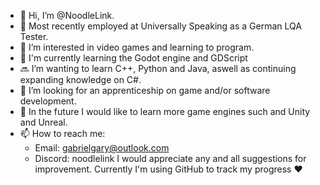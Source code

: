 - 👋 Hi, I’m @NoodleLink.
- 🥨 Most recently employed at Universally Speaking as a German LQA Tester.
- 👀 I’m interested in video games and learning to program.
- 🌱 I'm currently learning the Godot engine and GDScript
- 🔜 I’m wanting to learn C++, Python and Java, aswell as continuing expanding knowledge on C#.
- 💞️ I’m looking for an apprenticeship on game and/or software development.
- 🔮 In the future I would like to learn more game engines such and Unity and Unreal.
- 📫 How to reach me:
  - Email: gabrielgary@outlook.com
  - Discord: noodlelink
I would appreciate any and all suggestions for improvement. Currently I'm using GitHub to track my progress ❤
<!---
FunkyLink/FunkyLink is a ✨ special ✨ repository because its `README.md` (this file) appears on your GitHub profile.
You can click the Preview link to take a look at your changes.
--->
